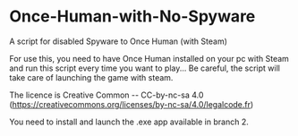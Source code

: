 # Once-Human-with-No-Spyware
A script for disabled Spyware to Once Human (with Steam)

For use this, you need to have Once Human installed on your pc with Steam and run this script every time you want to play... Be careful, the script will take care of launching the game with steam.

The licence is Creative Common --  CC-by-nc-sa 4.0 (https://creativecommons.org/licenses/by-nc-sa/4.0/legalcode.fr)

You need to install and launch the .exe app available in branch 2.
